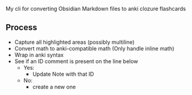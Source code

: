 My cli for converting Obsidian Markdown files to anki clozure flashcards

## Process

- Capture all highlighted areas (possibly multiline)
- Convert math to anki-compatible math (Only handle inline math)
- Wrap in anki syntax
- See if an ID comment is present on the line below
  - Yes:
    - Update Note with that ID
  - No:
    - create a new one
